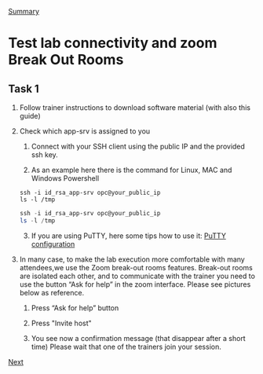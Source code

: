 [Summary](./index.md)

# Test lab connectivity and zoom Break Out Rooms

## Task 1

1.	Follow trainer instructions to download software material (with also this guide)

2.	Check which app-srv is assigned to you

    1.	Connect with your SSH client using the public IP and the provided ssh key.

    2.	As an example here there is the command for Linux, MAC and Windows Powershell

    ```shell
    ssh -i id_rsa_app-srv opc@your_public_ip
    ls -l /tmp
    ```

    ```powershell
    ssh -i id_rsa_app-srv opc@your_public_ip
    ls -l /tmp
    ```

    3.	If you are using PuTTY, here some tips how to use it: [PuTTY configuration](./putty_instructions.md)

3.	In many case, to make the lab execution more comfortable with many attendees,we use the Zoom break-out rooms features.
    Break-out rooms are isolated each other, and to communicate with the trainer you need to use the button “Ask for help” in the zoom interface.
    Please see pictures below as reference.

    1. Press “Ask for help” button

    2. Press "Invite host"

    3. You see now a confirmation message (that disappear after a short time)
    Please wait that one of the trainers join your session.

[Next](./mysql_architecture_and_installation.md)
